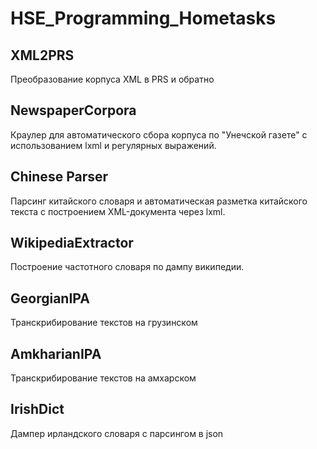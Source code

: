 # HSE_Programming_Hometasks
## XML2PRS
Преобразование корпуса XML в PRS и обратно

## NewspaperCorpora
Краулер для автоматического сбора корпуса по "Унечской газете" с использованием lxml и регулярных выражений.

## Chinese Parser
Парсинг китайского словаря и автоматическая разметка китайского текста с построением XML-документа через lxml.

## WikipediaExtractor
Построение частотного словаря по дампу википедии.

## GeorgianIPA
Транскрибирование текстов на грузинском

## AmkharianIPA
Транскрибирование текстов на амхарском

## IrishDict
Дампер ирландского словаря с парсингом в json
